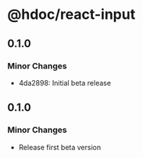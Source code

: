 # @hdoc/react-input

## 0.1.0

### Minor Changes

- 4da2898: Initial beta release

## 0.1.0

### Minor Changes

- Release first beta version
